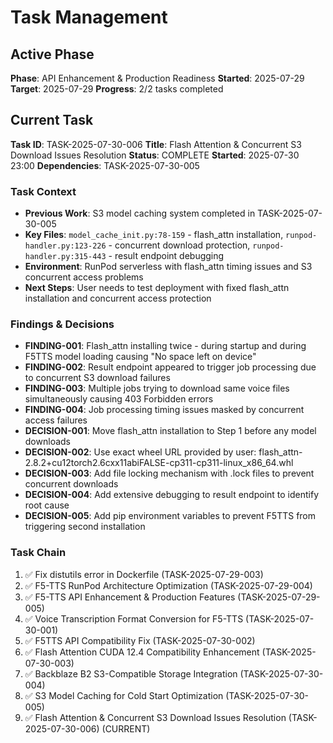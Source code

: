 # Task Management

## Active Phase
**Phase**: API Enhancement & Production Readiness
**Started**: 2025-07-29
**Target**: 2025-07-29
**Progress**: 2/2 tasks completed

## Current Task
**Task ID**: TASK-2025-07-30-006
**Title**: Flash Attention & Concurrent S3 Download Issues Resolution
**Status**: COMPLETE
**Started**: 2025-07-30 23:00
**Dependencies**: TASK-2025-07-30-005

### Task Context
- **Previous Work**: S3 model caching system completed in TASK-2025-07-30-005
- **Key Files**: `model_cache_init.py:78-159` - flash_attn installation, `runpod-handler.py:123-226` - concurrent download protection, `runpod-handler.py:315-443` - result endpoint debugging
- **Environment**: RunPod serverless with flash_attn timing issues and S3 concurrent access problems
- **Next Steps**: User needs to test deployment with fixed flash_attn installation and concurrent access protection

### Findings & Decisions
- **FINDING-001**: Flash_attn installing twice - during startup and during F5TTS model loading causing "No space left on device"
- **FINDING-002**: Result endpoint appeared to trigger job processing due to concurrent S3 download failures
- **FINDING-003**: Multiple jobs trying to download same voice files simultaneously causing 403 Forbidden errors
- **FINDING-004**: Job processing timing issues masked by concurrent access failures
- **DECISION-001**: Move flash_attn installation to Step 1 before any model downloads
- **DECISION-002**: Use exact wheel URL provided by user: flash_attn-2.8.2+cu12torch2.6cxx11abiFALSE-cp311-cp311-linux_x86_64.whl
- **DECISION-003**: Add file locking mechanism with .lock files to prevent concurrent downloads
- **DECISION-004**: Add extensive debugging to result endpoint to identify root cause
- **DECISION-005**: Add pip environment variables to prevent F5TTS from triggering second installation

### Task Chain
1. ✅ Fix distutils error in Dockerfile (TASK-2025-07-29-003)
2. ✅ F5-TTS RunPod Architecture Optimization (TASK-2025-07-29-004)
3. ✅ F5-TTS API Enhancement & Production Features (TASK-2025-07-29-005)
4. ✅ Voice Transcription Format Conversion for F5-TTS (TASK-2025-07-30-001)
5. ✅ F5TTS API Compatibility Fix (TASK-2025-07-30-002)
6. ✅ Flash Attention CUDA 12.4 Compatibility Enhancement (TASK-2025-07-30-003)
7. ✅ Backblaze B2 S3-Compatible Storage Integration (TASK-2025-07-30-004)
8. ✅ S3 Model Caching for Cold Start Optimization (TASK-2025-07-30-005)
9. ✅ Flash Attention & Concurrent S3 Download Issues Resolution (TASK-2025-07-30-006) (CURRENT)